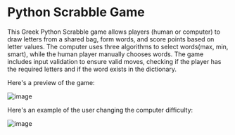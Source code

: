 # Python Scrabble Game 

This Greek Python Scrabble game allows players (human or computer) to draw letters from a shared bag, form words, and score points based on letter values. The computer uses three algorithms to select words(max, min, smart), while the human player manually chooses words. The game includes input validation to ensure valid moves, checking if the player has the required letters and if the word exists in the dictionary.


Here's a preview of the game:

![image](https://github.com/user-attachments/assets/523be629-11e0-4660-bb48-35cc15bfe9f4)



Here's an example of the user changing the computer difficulty:

![image](https://github.com/user-attachments/assets/413421ad-2166-49fb-8d94-428289e34684)

